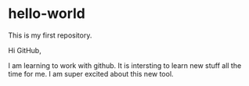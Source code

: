 # hello-world
This is my first repository.

Hi GitHub,

I am learning to work with github. It is intersting to learn new stuff all the time for me. 
I am super excited about this new tool. 
